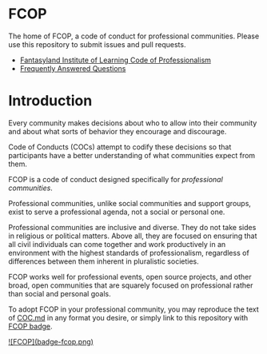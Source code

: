 # FCOP

The home of FCOP, a code of conduct for professional communities. Please use this repository to submit issues and pull requests.

 * [Fantasyland Institute of Learning Code of Professionalism](COC.md)
 * [Frequently Answered Questions](FAQ.md)

# Introduction

Every community makes decisions about who to allow into their community and about what sorts of behavior they encourage and discourage.

Code of Conducts (COCs) attempt to codify these decisions so that participants have a better understanding of what communities expect from them.

FCOP is a code of conduct designed specifically for _professional communities_.

Professional communities, unlike social communities and support groups, exist to serve a professional agenda, not a social or personal one.

Professional communities are inclusive and diverse. They do not take sides in religious or political matters. Above all, they are focused on ensuring that all civil individuals can come together and work productively in an environment with the highest standards of professionalism, regardless of differences between them inherent in pluralistic societies.

FCOP works well for professional events, open source projects, and other broad, open communities that are squarely focused on professional rather than social and personal goals.

To adopt FCOP in your professional community, you may reproduce the text of [COC.md](COC.md) in any format you desire, or simply link to this repository with [FCOP badge](badge-fcop.png).

<a href="https://github.com/fantasylandinst/fcop/">
![FCOP](badge-fcop.png)
</a>

